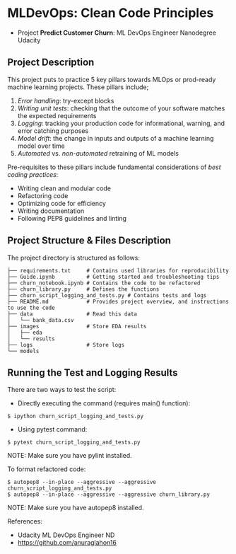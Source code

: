 # MLDevOps: Clean Code Principles

- Project **Predict Customer Churn**: ML DevOps Engineer Nanodegree Udacity

## Project Description
This project puts to practice 5 key pillars towards MLOps or prod-ready machine learning projects. These pillars include;

1. *Error handling*: try-except blocks
2. *Writing unit tests*: checking that the outcome of your software matches the expected requirements
3. *Logging*: tracking your production code for informational, warning, and error catching purposes
4. *Model drift*: the change in inputs and outputs of a machine learning model over time
5. *Automated* vs. *non-automated* retraining of ML models

Pre-requisites to these pillars include fundamental considerations of *best coding practices*:


- Writing clean and modular code
- Refactoring code
- Optimizing code for efficiency
- Writing documentation
- Following PEP8 guidelines and linting


## Project Structure & Files Description

The project directory is structured as follows:


```
├── requirements.txt     # Contains used libraries for reproducibility
├── Guide.ipynb          # Getting started and troubleshooting tips
├── churn_notebook.ipynb # Contains the code to be refactored
├── churn_library.py     # Defines the functions
├── churn_script_logging_and_tests.py # Contains tests and logs
├── README.md            # Provides project overview, and instructions to use the code
├── data                 # Read this data
│   └── bank_data.csv
├── images               # Store EDA results 
│   ├── eda
│   └── results
├── logs                 # Store logs
└── models 
```

## Running the Test and Logging Results
There are two ways to test the script:

- Directly executing the command (requires main() function): 

```
$ ipython churn_script_logging_and_tests.py
```
- Using pytest command:

```
$ pytest churn_script_logging_and_tests.py
```

NOTE: Make sure you have pylint installed.


To format refactored code:

```
$ autopep8 --in-place --aggressive --aggressive churn_script_logging_and_tests.py
$ autopep8 --in-place --aggressive --aggressive churn_library.py
```

NOTE: Make sure you have autopep8 installed.

References:
- Udacity ML DevOps Engineer ND
- https://github.com/anuraglahon16